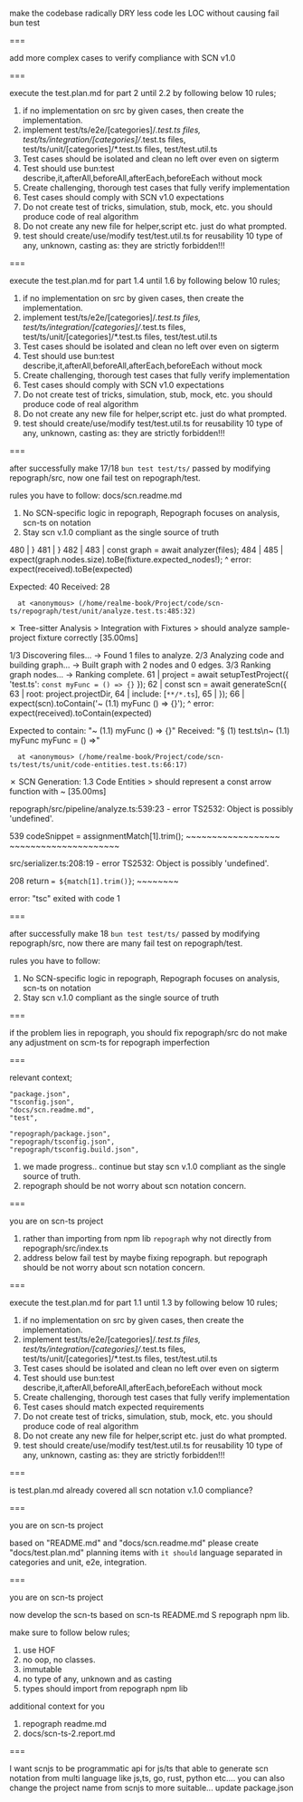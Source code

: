 make the codebase radically DRY less code les LOC without causing fail bun test

===

add more complex cases to verify compliance with SCN v1.0

===

execute the test.plan.md for part 2 until 2.2 by following below 10 rules;

1. if no implementation on src by given cases, then create the implementation.
2. implement test/ts/e2e/[categories]/*.test.ts files, test/ts/integration/[categories]/*.test.ts files, test/ts/unit/[categories]/*.test.ts files,  test/test.util.ts
3. Test cases should be isolated and clean no left over even on sigterm
4. Test should use bun:test describe,it,afterAll,beforeAll,afterEach,beforeEach without mock
5. Create challenging, thorough test cases that fully verify implementation
6. Test cases should comply with SCN v1.0 expectations
7. Do not create test of tricks, simulation, stub, mock, etc. you should produce code of real algorithm
8. Do not create any new file for helper,script etc. just do what prompted.
9. test should create/use/modify test/test.util.ts for reusability
10 type of any, unknown, casting as: they are strictly forbidden!!!


===

execute the test.plan.md for part 1.4 until 1.6 by following below 10 rules;

1. if no implementation on src by given cases, then create the implementation.
2. implement test/ts/e2e/[categories]/*.test.ts files, test/ts/integration/[categories]/*.test.ts files, test/ts/unit/[categories]/*.test.ts files,  test/test.util.ts
3. Test cases should be isolated and clean no left over even on sigterm
4. Test should use bun:test describe,it,afterAll,beforeAll,afterEach,beforeEach without mock
5. Create challenging, thorough test cases that fully verify implementation
6. Test cases should comply with SCN v1.0 expectations
7. Do not create test of tricks, simulation, stub, mock, etc. you should produce code of real algorithm
8. Do not create any new file for helper,script etc. just do what prompted.
9. test should create/use/modify test/test.util.ts for reusability
10 type of any, unknown, casting as: they are strictly forbidden!!!

===

after successfully make 17/18 `bun test test/ts/` passed by modifying repograph/src, now one fail test on repograph/test.

rules you have to follow: docs/scn.readme.md
1. No SCN-specific logic in repograph, Repograph focuses on analysis, scn-ts on notation
2. Stay scn v.1.0 compliant as the single source of truth

480 |         }
481 |       }
482 |
483 |       const graph = await analyzer(files);
484 |
485 |       expect(graph.nodes.size).toBe(fixture.expected_nodes!);
                                     ^
error: expect(received).toBe(expected)

Expected: 40
Received: 28

      at <anonymous> (/home/realme-book/Project/code/scn-ts/repograph/test/unit/analyze.test.ts:485:32)
✗ Tree-sitter Analysis > Integration with Fixtures > should analyze sample-project fixture correctly [35.00ms]

1/3 Discovering files...
  -> Found 1 files to analyze.
2/3 Analyzing code and building graph...
  -> Built graph with 2 nodes and 0 edges.
3/3 Ranking graph nodes...
  -> Ranking complete.
61 |     project = await setupTestProject({ 'test.ts': `const myFunc = () => {}` });
62 |     const scn = await generateScn({
63 |       root: project.projectDir,
64 |       include: [`**/*.ts`],
65 |     });
66 |     expect(scn).toContain('~ (1.1) myFunc () => {}');
                     ^
error: expect(received).toContain(expected)

Expected to contain: "~ (1.1) myFunc () => {}"
Received: "§ (1) test.ts\n~ (1.1) myFunc myFunc = () =>"

      at <anonymous> (/home/realme-book/Project/code/scn-ts/test/ts/unit/code-entities.test.ts:66:17)
✗ SCN Generation: 1.3 Code Entities > should represent a const arrow function with ~ [35.00ms]

repograph/src/pipeline/analyze.ts:539:23 - error TS2532: Object is possibly 'undefined'.

539         codeSnippet = assignmentMatch[1].trim();
                          ~~~~~~~~~~~~~~~~~~
                       ~~~~~~~~~~~~~~~~~~~~~

src/serializer.ts:208:19 - error TS2532: Object is possibly 'undefined'.

208       return `= ${match[1].trim()}`;
                      ~~~~~~~~


error: "tsc" exited with code 1

===

after successfully make 18 `bun test test/ts/` passed by modifying repograph/src, now there are many fail test on repograph/test.

rules you have to follow:
1. No SCN-specific logic in repograph, Repograph focuses on analysis, scn-ts on notation
2. Stay scn v.1.0 compliant as the single source of truth

===

if the problem lies in repograph, you should fix repograph/src do not make any adjustment on scm-ts for repograph imperfection

===

relevant context;

    "package.json",
    "tsconfig.json",
    "docs/scn.readme.md",
    "test",

    "repograph/package.json",
    "repograph/tsconfig.json",
    "repograph/tsconfig.build.json",

1. we made progress.. continue but stay scn v.1.0 compliant as the single source of truth.
2. repograph should be not worry about scn notation concern.


===

you are on scn-ts project

1. rather than importing from npm lib `repograph` why not directly from repograph/src/index.ts
2. address below fail test by maybe fixing repograph. but repograph should be not worry about scn notation concern.

===

execute the test.plan.md for part 1.1 until 1.3 by following below 10 rules;

1. if no implementation on src by given cases, then create the implementation.
2. implement test/ts/e2e/[categories]/*.test.ts files, test/ts/integration/[categories]/*.test.ts files, test/ts/unit/[categories]/*.test.ts files,  test/test.util.ts
3. Test cases should be isolated and clean no left over even on sigterm
4. Test should use bun:test describe,it,afterAll,beforeAll,afterEach,beforeEach without mock
5. Create challenging, thorough test cases that fully verify implementation
6. Test cases should match expected requirements
7. Do not create test of tricks, simulation, stub, mock, etc. you should produce code of real algorithm
8. Do not create any new file for helper,script etc. just do what prompted.
9. test should create/use/modify test/test.util.ts for reusability
10 type of any, unknown, casting as: they are strictly forbidden!!!

===

is test.plan.md already covered all scn notation v.1.0 compliance?

===

you are on scn-ts project

based on "README.md" and "docs/scn.readme.md" please create "docs/test.plan.md" planning items with `it should` language separated in categories and unit, e2e, integration.

===

you are on scn-ts project

now develop the scn-ts based on scn-ts README.md S repograph npm lib.

make sure to follow below rules;
1. use HOF
2. no oop, no classes.
3. immutable
4. no type of any, unknown and as casting
5. types should import from repograph npm lib

additional context for you
1. repograph readme.md
2. docs/scn-ts-2.report.md

===

I want scnjs to be programmatic api for js/ts that able to generate scn notation from multi language like js,ts, go, rust, python etc.... you can also change the project name from scnjs to more suitable... update package.json
